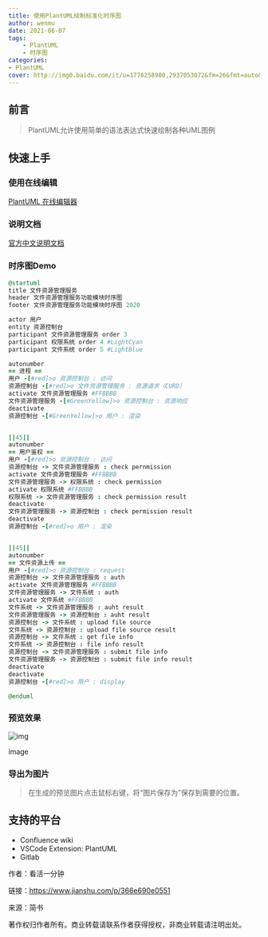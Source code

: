 ```yaml
---
title: 使用PlantUML绘制标准化时序图
author: wenmu
date: 2021-06-07
tags: 
    - PlantUML 
    - 时序图 
categories: 
- PlantUML
cover: http://img0.baidu.com/it/u=1776258980,2937053072&fm=26&fmt=auto&gp=0.jpg 
---
```



## 前言

> PlantUML允许使用简单的语法表达式快速绘制各种UML图例

## 快速上手

### 使用在线编辑

[PlantUML 在线编辑器](https://links.jianshu.com/go?to=http%3A%2F%2Fwww.plantuml.com%2Fplantuml%2Fuml)

### 说明文档

[官方中文说明文档](https://links.jianshu.com/go?to=https%3A%2F%2Fplantuml.com%2Fzh%2Fsequence-diagram)

### 时序图Demo



```ruby
@startuml
title 文件资源管理服务
header 文件资源管理服务功能模块时序图
footer 文件资源管理服务功能模块时序图 2020  

actor 用户 
entity 资源控制台 
participant 文件资源管理服务 order 3
participant 权限系统 order 4 #LightCyan
participant 文件系统 order 5 #LightBlue

autonumber
== 进程 == 
用户 -[#red]>o 资源控制台 : 访问
资源控制台 -[#red]>o 文件资源管理服务 : 资源请求（CURD）
activate 文件资源管理服务 #FFBBBB
文件资源管理服务 -[#GreenYellow]>o 资源控制台 : 资源响应 
deactivate
资源控制台 -[#GreenYellow]>o 用户 : 渲染


||45|| 
autonumber 
== 用户鉴权 ==
用户 -[#red]>o 资源控制台 : 访问
资源控制台 -> 文件资源管理服务 : check pernmission
activate 文件资源管理服务 #FFBBBB
文件资源管理服务 -> 权限系统 : check permission
activate 权限系统 #FFBBBB
权限系统 -> 文件资源管理服务 : check permission result
deactivate
文件资源管理服务 -> 资源控制台 : check permission result
deactivate
资源控制台 -[#red]>o 用户 : 渲染


||45|| 
autonumber 
== 文件资源上传 ==
用户 -[#red]>o 资源控制台 : request
资源控制台 -> 文件资源管理服务 : auth
activate 文件资源管理服务 #FFBBBB
文件资源管理服务 -> 文件系统 : auth
activate 文件系统 #FFBBBB
文件系统 -> 文件资源管理服务 : auht result
文件资源管理服务 -> 资源控制台 : auht result
资源控制台 -> 文件系统 : upload file source
文件系统 -> 资源控制台 : upload file source result
资源控制台 -> 文件系统 : get file info
文件系统 -> 资源控制台 : file info result
资源控制台 -> 文件资源管理服务 : submit file info 
文件资源管理服务 -> 资源控制台 : submit file info result
deactivate
deactivate
资源控制台 -[#red]>o 用户 : display

@enduml
```

### 预览效果

![img](/imgs/9794452-db5c8440707b77d6.jpg)

image

### 导出为图片

> 在生成的预览图片点击鼠标右键，将“图片保存为”保存到需要的位置。

## 支持的平台

- Confluence wiki
- VSCode Extension: PlantUML
- Gitlab



作者：看活一分钟

链接：https://www.jianshu.com/p/366e690e0551

来源：简书

著作权归作者所有。商业转载请联系作者获得授权，非商业转载请注明出处。